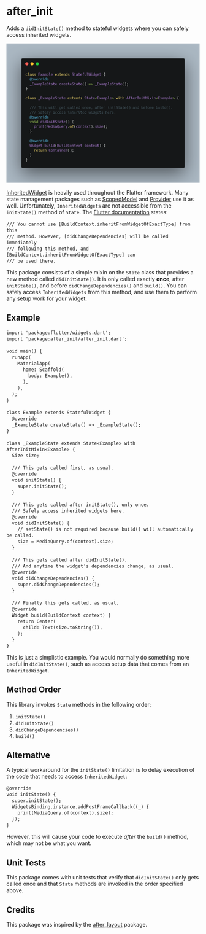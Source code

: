 # after_init

Adds a `didInitState()` method to stateful widgets where you can safely access inherited widgets.

![](after_init.png)

[InheritedWidget](https://api.flutter.dev/flutter/widgets/InheritedWidget-class.html) is heavily used throughout the Flutter framework. Many state management packages such as [ScopedModel](https://pub.dev/packages/scoped_model) and [Provider](https://pub.dev/packages/provider) use it as well. Unfortunately, `InheritedWidgets` are not accessible from the `initState()` method of `State`. The [Flutter documentation](https://api.flutter.dev/flutter/widgets/State/initState.html) states:

```
/// You cannot use [BuildContext.inheritFromWidgetOfExactType] from this
/// method. However, [didChangeDependencies] will be called immediately
/// following this method, and [BuildContext.inheritFromWidgetOfExactType] can
/// be used there.
```

This package consists of a simple mixin on the `State` class that provides a new method called `didInitState()`. It is only called exactly **once**, after `initState()`, and before `didChangeDependencies()` and `build()`. You can safely access `InheritedWidgets` from this method, and use them to perform any setup work for your widget.

## Example

```
import 'package:flutter/widgets.dart';
import 'package:after_init/after_init.dart';

void main() {
  runApp(
    MaterialApp(
      home: Scaffold(
        body: Example(),
      ),
    ),
  );
}

class Example extends StatefulWidget {
  @override
  _ExampleState createState() => _ExampleState();
}

class _ExampleState extends State<Example> with AfterInitMixin<Example> {
  Size size;

  /// This gets called first, as usual.
  @override
  void initState() {
    super.initState();
  }

  /// This gets called after initState(), only once.
  /// Safely access inherited widgets here.
  @override
  void didInitState() {
    // setState() is not required because build() will automatically be called.
    size = MediaQuery.of(context).size;
  }

  /// This gets called after didInitState().
  /// And anytime the widget's dependencies change, as usual.
  @override
  void didChangeDependencies() {
    super.didChangeDependencies();
  }

  /// Finally this gets called, as usual.
  @override
  Widget build(BuildContext context) {
    return Center(
      child: Text(size.toString()),
    );
  }
}
```
This is just a simplistic example. You would normally do something more useful in `didInitState()`, such as access setup data that comes from an `InheritedWidget`.

## Method Order
This library invokes `State` methods in the following order:

1. `initState()`
1. `didInitState()`
1. `didChangeDependencies()`
2. `build()`

## Alternative

A typical workaround for the `initState()` limitation is to delay execution of the code that needs to access `InheritedWidget`:

```
@override
void initState() {
  super.initState();
  WidgetsBinding.instance.addPostFrameCallback((_) {
    print(MediaQuery.of(context).size);
  });
}

```

However, this will cause your code to execute *after* the `build()` method, which may not be what you want.

## Unit Tests

This package comes with unit tests that verify that `didInitState()` only gets called once and that `State` methods are invoked in the order specified above.

## Credits

This package was inspired by the [after_layout](https://pub.dev/packages/after_layout) package.